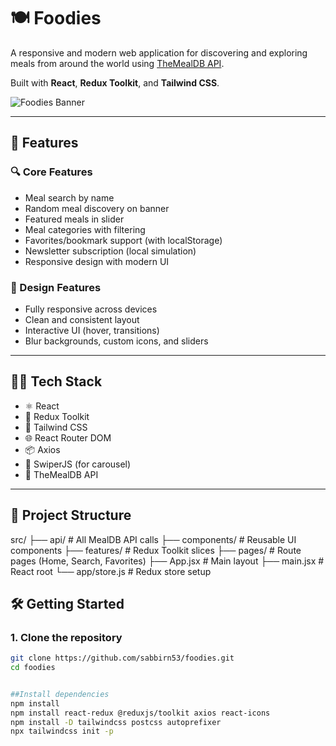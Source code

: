 # 🍽️ Foodies

A responsive and modern web application for discovering and exploring meals from around the world using [TheMealDB API](https://www.themealdb.com/api.php).

Built with **React**, **Redux Toolkit**, and **Tailwind CSS**.

![Foodies Banner](https://www.themealdb.com/images/logo-small.png)

---

## 🚀 Features

### 🔍 Core Features
- Meal search by name
- Random meal discovery on banner
- Featured meals in slider
- Meal categories with filtering
- Favorites/bookmark support (with localStorage)
- Newsletter subscription (local simulation)
- Responsive design with modern UI

### 🎨 Design Features
- Fully responsive across devices
- Clean and consistent layout
- Interactive UI (hover, transitions)
- Blur backgrounds, custom icons, and sliders

---

## 🧑‍💻 Tech Stack

- ⚛️ React
- 🧰 Redux Toolkit
- 🎨 Tailwind CSS
- 🌐 React Router DOM
- 📦 Axios
- 🎠 SwiperJS (for carousel)
- 🎯 TheMealDB API

---

## 📁 Project Structure

src/
├── api/ # All MealDB API calls
├── components/ # Reusable UI components
├── features/ # Redux Toolkit slices
├── pages/ # Route pages (Home, Search, Favorites)
├── App.jsx # Main layout
├── main.jsx # React root
└── app/store.js # Redux store setup

## 🛠️ Getting Started

### 1. Clone the repository

```bash
git clone https://github.com/sabbirn53/foodies.git
cd foodies


##Install dependencies
npm install
npm install react-redux @reduxjs/toolkit axios react-icons
npm install -D tailwindcss postcss autoprefixer
npx tailwindcss init -p